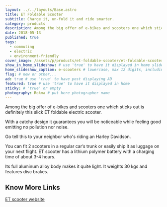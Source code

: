 ```yaml
---
layout: ../../layouts/Base.astro
title: ET Foldable Scooter
subtitle: Charge it, un-fold it and ride smarter.
category: products
description: Among the big offer of e-bikes and scooters one which sticks out is definitely this slick ET foldable electric scooter. With a catchy design it guarantees you...
date: 2018-05-13
published: true
tags:
  - commuting
  - electric
  - environment-friendly
cover_image: /assets/p/products/et-foldable-scooter/et-foldable-scooter.jpg
show_in_home_slideshow: # use 'true' to have it displayed in home slideshow
home_slideshow_caption: e-scooters # lowercase, max 12 digits, including spaces
flag: # new or other...
ad: true # use 'true' to have post displaying AD
featured: true # use 'true' to have it displayed in home
sticky: # 'true' or empty
photography: Rokma # put here photographer name
---
```


Among the big offer of e-bikes and scooters one which sticks out is definitely this slick ET foldable electric scooter.

With a catchy design it guarantees you will be noticeable while feeling good emitting no pollution nor noise.

Go tell this to your neighbor who's riding an Harley Davidson.

You can fit 2 scooters in a regular car’s trunk or easily ship it as luggage on your next flight. ET scooter has a lithium polymer battery with a charging time of about 3-4 hours.

Its full aluminum alloy body makes it quite light. It weights 30 kgs and features disc brakes.

## Know More Links

[ET scooter website](http://etscooter.com/product/e-t-scooter/)
